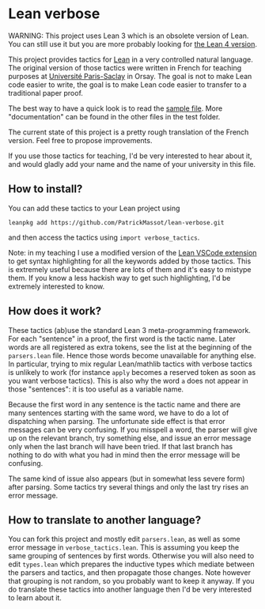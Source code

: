 # Lean verbose

WARNING: This project uses Lean 3 which is an obsolete version of Lean. 
You can still use it but you are more probably looking for 
[the Lean 4 version](https://github.com/PatrickMassot/verbose-lean4).

This project provides tactics for
[Lean](https://leanprover-community.github.io/) in a very controlled
natural language. The original version of those tactics were written in
French for teaching purposes at 
[Université Paris-Saclay](https://www.universite-paris-saclay.fr/) in
Orsay. The goal is not to make Lean code easier to write, the goal is to
make Lean code easier to transfer to a traditional paper proof.

The best way to have a quick look is to read the 
[sample file](https://github.com/PatrickMassot/lean-verbose/blob/master/test/sample.lean).
More "documentation" can be found in the other files in the test folder.

The current state of this project is a pretty rough translation of the
French version. Feel free to propose improvements.

If you use those tactics for teaching, I'd be very interested to hear about it, and would gladly add your name and the name of your university in this file.

## How to install?

You can add these tactics to your Lean project using 
```
leanpkg add https://github.com/PatrickMassot/lean-verbose.git
```
and then access the tactics using `import verbose_tactics`.

Note: in my teaching I use a modified version of the 
[Lean VSCode extension](https://github.com/leanprover/vscode-lean/)
to get syntax highlighting for all the keywords added by those tactics.
This is extremely useful because there are lots of them and it's easy to mistype them. If you know a less hackish way to get such highlighting, I'd be extremely interested to know.

## How does it work?

These tactics (ab)use the standard Lean 3 meta-programming framework. 
For each "sentence" in a proof, the first word is the tactic name. Later 
words are all registered as extra tokens, see the list at the
beginning of the `parsers.lean` file. Hence those words become unavailable 
for anything else. In particular, trying to mix regular Lean/mathlib tactics
with verbose tactics is unlikely to work (for instance `apply` becomes
a reserved token as soon as you want verbose tactics). This is also why the
word `a` does not appear in those "sentences": it is too useful as a variable
name.

Because the first word in any sentence is the tactic name and there are many
sentences starting with the same word, we have to do a lot of dispatching
when parsing. The unfortunate side effect is that error messages can be very
confusing. If you misspell a word, the parser will give up on the relevant
branch, try something else, and issue an error message only when the last branch
will have been tried. If that last branch has nothing to do with what you had
in mind then the error message will be confusing. 

The same kind of issue also appears (but in somewhat less severe form) after
parsing. Some tactics try several things and only the last try rises an error
message.

## How to translate to another language?

You can fork this project and mostly edit `parsers.lean`, as well as some error
message in `verbose_tactics.lean`. This is assuming you keep the same grouping
of sentences by first words. Otherwise you will also need to edit `types.lean`
which prepares the inductive types which mediate between the parsers and
tactics, and then propagate those changes. Note however that grouping is not
random, so you probably want to keep it anyway. If you do translate these tactics into another language then I'd be very interested to learn about it.
